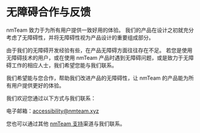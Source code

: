 # 无障碍合作与反馈

nmTeam 致力于为所有用户提供一致好用的体验。
我们的产品在设计之初就充分考虑了无障碍性，并将无障碍性视为产品设计的重要组成部分。

由于我们的无障碍开发经验有些，在产品无障碍方面往往存在不足。
若您是使用无障碍技术的用户，或在使用 nmTeam 产品时遇到无障碍问题，或是致力于无障碍工作的相应人士，我们希望您能与我们联系。

我们希望能与您合作，帮助我们改进产品的无障碍性，让 nmTeam 的产品能为所有用户提供更好的体验。

我们欢迎您通过以下方式与我们联系：

电子邮箱：accessibility@nmteam.xyz

您也可以通过其他 [nmTeam 支持](contact-support.md)渠道与我们联系。
